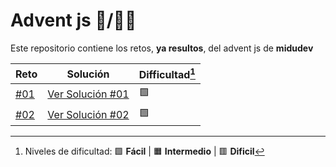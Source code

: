 # Advent js 🎄/👨‍💻

Este repositorio contiene los retos, **ya resultos**, del advent js de **midudev**

| Reto                                          | Solución                                                                                               | Difficultad[^1] |
| --------------------------------------------- | ------------------------------------------------------------------------------------------------------ | --------------- |
| [#01](https://adventjs.dev/challenges/2023/1) | [Ver Solución #01](https://github.com/Franklin361/advent-js/blob/main/advent-js-2023/reto-01/index.ts) | 🟩              |
| [#02](https://adventjs.dev/challenges/2023/2) | [Ver Solución #02](https://github.com/Franklin361/advent-js/blob/main/advent-js-2023/reto-02/index.ts) | 🟩              |

[^1]: Niveles de dificultad: 🟩 **Fácil** | 🟧 **Intermedio** | 🟥 **Dificil**
